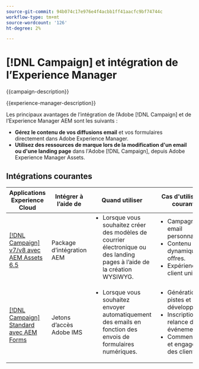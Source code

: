 ```yaml
---
source-git-commit: 94b074c17e976e4f4acbb1ff41aacfc9bf74744c
workflow-type: tm+mt
source-wordcount: '126'
ht-degree: 2%

---
```



# [!DNL Campaign] et intégration de l’Experience Manager

{{campaign-description}}

{{experience-manager-description}}

Les principaux avantages de l’intégration de l’Adobe [!DNL Campaign] et de l’Experience Manager AEM sont les suivants :

+ **Gérez le contenu de vos diffusions email** et vos formulaires directement dans Adobe Experience Manager.
+ **Utilisez des ressources de marque lors de la modification d&#39;un email ou d&#39;une landing page** dans l&#39;Adobe [!DNL Campaign], depuis Adobe Experience Manager Assets.

## Intégrations courantes

<table>
    <thead>
        <tr>
            <th>Applications Experience Cloud</th>
            <th>Intégrer à l’aide de</th>
            <th>Quand utiliser</th>
            <th>Cas d'utilisation courants</th>
        </tr>
    </thead>
    <tbody>
        <tr>
            <td><a href="../../integrations/tutorials/campaign-aem/campaign-v8-with-experience-manager.md" target="_blank" rel="noreferrer">[!DNL Campaign] v7/v8 avec AEM Assets 6.5</a></td>
            <td>Package d’intégration AEM</td>
            <td>
                <ul style="margin-top: 0;">
                    <li>Lorsque vous souhaitez créer des modèles de courrier électronique ou des landing pages à l’aide de la création WYSIWYG.</li>
                </ul>
            </td>
            <td>
              <ul style="margin-top: 0;">
                <li>Campagnes email personnalisées.</li>
                <li>Contenu dynamique et offres.</li>
                <li>Expérience client unifiée.</li>
              </ul>
            </td>
        </tr>      
        <tr>
            <td><a href="https://experienceleague.adobe.com/docs/experience-manager-learn/forms/aem-forms-with-adobe-campaign/aem-forms-with-campaign-standard-getting-started-tutorial.html" target="_blank" rel="noreferrer">[!DNL Campaign] Standard avec AEM Forms</a></td>
            <td>Jetons d’accès Adobe IMS</td>
            <td>
                <ul style="margin-top: 0;">
                    <li>Lorsque vous souhaitez envoyer automatiquement des emails en fonction des envois de formulaires numériques.</li>
                </ul>
            </td>
            <td>
              <ul style="margin-top: 0;">
                <li>Génération de pistes et développement.</li>
                <li>Inscriptions et relance des événements.</li>
                <li>Commentaires et engagement des clients.</li>
              </ul>
            </td>
        </tr>              
    </tbody>          
</table>
